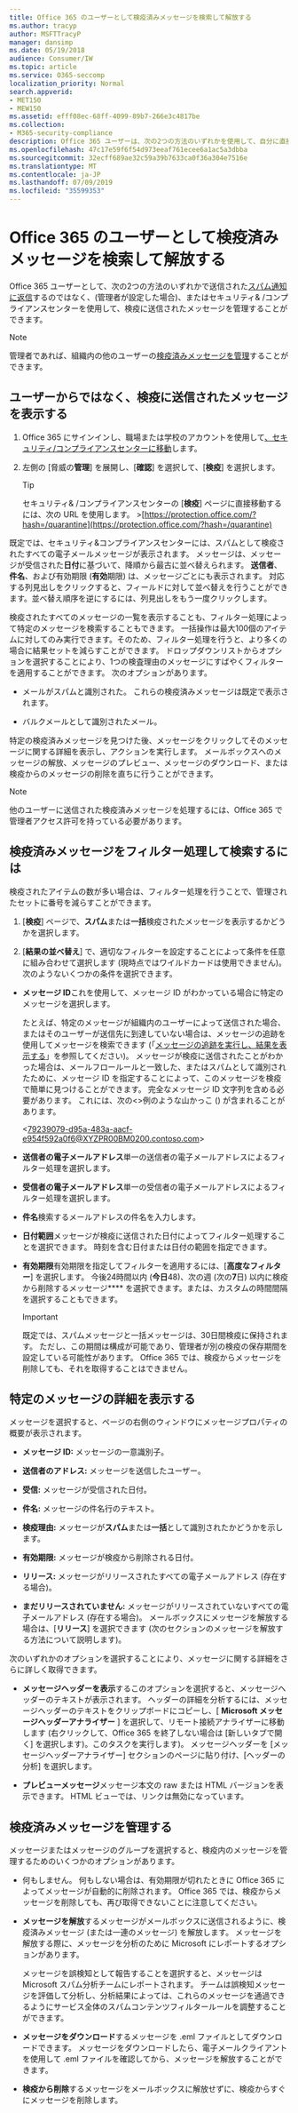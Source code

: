 ```yaml
---
title: Office 365 のユーザーとして検疫済みメッセージを検索して解放する
ms.author: tracyp
author: MSFTTracyP
manager: dansimp
ms.date: 05/19/2018
audience: Consumer/IW
ms.topic: article
ms.service: O365-seccomp
localization_priority: Normal
search.appverid:
- MET150
- MEW150
ms.assetid: efff08ec-68ff-4099-89b7-266e3c4817be
ms.collection:
- M365-security-compliance
description: Office 365 ユーザーは、次の2つの方法のいずれかを使用して、自分に直接送信されたスパム通知に応答するか (管理者がこの機能を設定している場合)、またはセキュリティ&amp;のコンプライアンスでスパム検疫機能を使用することによって、スパム検疫メッセージを管理できます。拠点.
ms.openlocfilehash: 47c17e59f6f54d973eeaf761ecee6a1ac5a3dbba
ms.sourcegitcommit: 32ecff689ae32c59a39b7633ca0f36a304e7516e
ms.translationtype: MT
ms.contentlocale: ja-JP
ms.lasthandoff: 07/09/2019
ms.locfileid: "35599353"
---
```

# <a name="find-and-release-quarantined-messages-as-a-user-in-office-365"></a>Office 365 のユーザーとして検疫済みメッセージを検索して解放する

Office 365 ユーザーとして、次の2つの方法のいずれかで送信された[スパム通知に返信](use-spam-notifications-to-release-and-report-quarantined-messages.md)するのではなく、(管理者が設定した場合)、またはセキュリティ&amp; /コンプライアンスセンターを使用して、検疫に送信されたメッセージを管理することができます。 
  
> [!NOTE]
> 管理者であれば、組織内の他のユーザーの[検疫済みメッセージを管理](manage-quarantined-messages-and-files.md)することができます。 
  
## <a name="view-messages-that-were-sent-to-quarantine-instead-of-to-you"></a>ユーザーからではなく、検疫に送信されたメッセージを表示する

1. Office 365 にサインインし、職場または学校のアカウントを使用して[、セキュリティ/コンプライアンスセンターに移動](go-to-the-securitycompliance-center.md)します。 
    
2. 左側の [脅威の**管理**] を展開し、[**確認**] を選択して、[**検疫**] を選択します。
    
    > [!TIP]
    > セキュリティ&amp; /コンプライアンスセンターの [**検疫**] ページに直接移動するには、次の URL を使用します。 >[https://protection.office.com/?hash=/quarantine](https://protection.office.com/?hash=/quarantine)
  
既定では、セキュリティ&amp;コンプライアンスセンターには、スパムとして検疫されたすべての電子メールメッセージが表示されます。 メッセージは、メッセージが受信された**日付**に基づいて、降順から最古に並べ替えられます。 **送信者**、**件名**、および有効期限 (**有効**期限) は、メッセージごとにも表示されます。 対応する列見出しをクリックすると、フィールドに対して並べ替えを行うことができます。並べ替え順序を逆にするには、列見出しをもう一度クリックします。 
  
検疫されたすべてのメッセージの一覧を表示することも、フィルター処理によって特定のメッセージを検索することもできます。 一括操作は最大100個のアイテムに対してのみ実行できます。そのため、フィルター処理を行うと、より多くの場合に結果セットを減らすことができます。 ドロップダウンリストからオプションを選択することにより、1つの検査理由のメッセージにすばやくフィルターを適用することができます。 次のオプションがあります。
  
- メールがスパムと識別された。 これらの検疫済みメッセージは既定で表示されます。
    
- バルクメールとして識別されたメール。
    
特定の検疫済みメッセージを見つけた後、メッセージをクリックしてそのメッセージに関する詳細を表示し、アクションを実行します。 メールボックスへのメッセージの解放、メッセージのプレビュー、メッセージのダウンロード、または検疫からのメッセージの削除を直ちに行うことができます。
  
> [!NOTE]
> 他のユーザーに送信された検疫済みメッセージを処理するには、Office 365 で管理者アクセス許可を持っている必要があります。 
  
## <a name="to-filter-and-find-quarantined-messages"></a>検疫済みメッセージをフィルター処理して検索するには

検疫されたアイテムの数が多い場合は、フィルター処理を行うことで、管理されたセットに番号を減らすことができます。
  
1. [**検疫**] ページで、**スパム**または**一括**検疫されたメッセージを表示するかどうかを選択します。 
    
2. [**結果の並べ替え**] で、適切なフィルターを設定することによって条件を任意に組み合わせて選択します (現時点ではワイルドカードは使用できません)。 次のようないくつかの条件を選択できます。
    
  - **メッセージ ID**これを使用して、メッセージ ID がわかっている場合に特定のメッセージを選択します。 
    
    たとえば、特定のメッセージが組織内のユーザーによって送信された場合、またはそのユーザーが送信先に到達していない場合は、メッセージの追跡を使用してメッセージを検索できます (「[メッセージの追跡を実行し、結果を表示する](https://go.microsoft.com/fwlink/?LinkId=799737)」を参照してください)。 メッセージが検疫に送信されたことがわかった場合は、メールフロールールと一致した、またはスパムとして識別されたために、メッセージ ID を指定することによって、このメッセージを検疫で簡単に見つけることができます。 完全なメッセージ ID 文字列を含める必要があります。 これには、次の\<\>例のような山かっこ () が含まれることがあります。
    
    \<79239079-d95a-483a-aacf-e954f592a0f6@XYZPR00BM0200.contoso.com\>
    
  - **送信者の電子メールアドレス**単一の送信者の電子メールアドレスによるフィルター処理を選択します。 
    
  - **受信者の電子メールアドレス**単一の受信者の電子メールアドレスによるフィルター処理を選択します。 
    
  - **件名**検索するメールアドレスの件名を入力します。 
    
  - **日付範囲**メッセージが検疫に送信された日付によってフィルター処理することを選択できます。 時刻を含む日付または日付の範囲を指定できます。 
    
  - **有効期限**有効期限を指定してフィルターを適用するには、[**高度なフィルター**] を選択します。 今後24時間以内 (**今日**48)、次の週 (次の**7**日) 以内に検疫から削除するメッセージ**** を選択できます。または、カスタムの時間間隔を選択することもできます。
    
    > [!IMPORTANT]
    > 既定では、スパムメッセージと一括メッセージは、30日間検疫に保持されます。 ただし、この期間は構成が可能であり、管理者が別の検疫の保存期間を設定している可能性があります。 Office 365 では、検疫からメッセージを削除しても、それを取得することはできません。 
  
## <a name="view-details-for-a-specific-message"></a>特定のメッセージの詳細を表示する

メッセージを選択すると、ページの右側のウィンドウにメッセージプロパティの概要が表示されます。
  
- **メッセージ ID:** メッセージの一意識別子。 
    
- **送信者のアドレス:** メッセージを送信したユーザー。 
    
- **受信:** メッセージが受信された日付。 
    
- **件名:** メッセージの件名行のテキスト。 
    
- **検疫理由:** メッセージが**スパム**または**一括**として識別されたかどうかを示します。
    
- **有効期限:** メッセージが検疫から削除される日付。 
    
- **リリース:** メッセージがリリースされたすべての電子メールアドレス (存在する場合)。 
    
- **まだリリースされていません:** メッセージがリリースされていないすべての電子メールアドレス (存在する場合)。 メールボックスにメッセージを解放する場合は、[**リリース**] を選択できます (次のセクションのメッセージを解放する方法について説明します)。 
    
次のいずれかのオプションを選択することにより、メッセージに関する詳細をさらに詳しく取得できます。
  
- **メッセージヘッダーを表示**するこのオプションを選択すると、メッセージヘッダーのテキストが表示されます。 ヘッダーの詳細を分析するには、メッセージヘッダーのテキストをクリップボードにコピーし、[ **Microsoft メッセージヘッダーアナライザー** ] を選択して、リモート接続アナライザーに移動します (右クリックして、Office 365 を終了しない場合は [新しいタブで開く] を選択します)。このタスクを実行します)。 メッセージヘッダーを [メッセージヘッダーアナライザー] セクションのページに貼り付け、[ヘッダーの分析] を選択します。 
    
- **プレビューメッセージ**メッセージ本文の raw または HTML バージョンを表示できます。 HTML ビューでは、リンクは無効になっています。 
    
## <a name="manage-your-quarantined-messages"></a>検疫済みメッセージを管理する

メッセージまたはメッセージのグループを選択すると、検疫内のメッセージを管理するためのいくつかのオプションがあります。
  
- 何もしません。 何もしない場合は、有効期限が切れたときに Office 365 によってメッセージが自動的に削除されます。 Office 365 では、検疫からメッセージを削除しても、再び取得できないことに注意してください。
    
- **メッセージを解放**するメッセージがメールボックスに送信されるように、検疫済みメッセージ (または一連のメッセージ) を解放します。 メッセージを解放する際に、メッセージを分析のために Microsoft にレポートするオプションがあります。 
    
    メッセージを誤検知として報告することを選択すると、メッセージは Microsoft スパム分析チームにレポートされます。 チームは誤検知メッセージを評価して分析し、分析結果によっては、これらのメッセージを通過できるようにサービス全体のスパムコンテンツフィルタールールを調整することができます。
    
- **メッセージをダウンロード**するメッセージを .eml ファイルとしてダウンロードできます。 メッセージをダウンロードしたら、電子メールクライアントを使用して .eml ファイルを確認してから、メッセージを解放することができます。 
    
- **検疫から削除**するメッセージをメールボックスに解放せずに、検疫からすぐにメッセージを削除します。 
    

